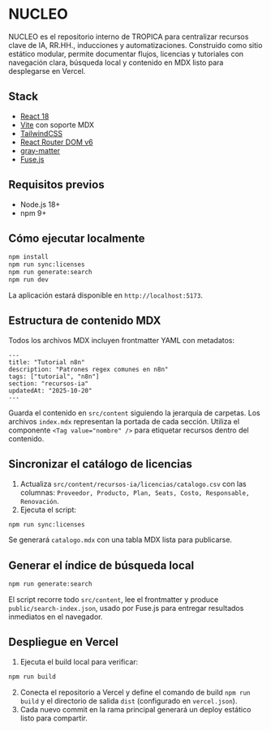 # NUCLEO

NUCLEO es el repositorio interno de TROPICA para centralizar recursos clave de IA, RR.HH., inducciones y automatizaciones. Construido como sitio estático modular, permite documentar flujos, licencias y tutoriales con navegación clara, búsqueda local y contenido en MDX listo para desplegarse en Vercel.

## Stack

- [React 18](https://react.dev/)
- [Vite](https://vitejs.dev/) con soporte MDX
- [TailwindCSS](https://tailwindcss.com/)
- [React Router DOM v6](https://reactrouter.com/)
- [gray-matter](https://github.com/jonschlinkert/gray-matter)
- [Fuse.js](https://fusejs.io/)

## Requisitos previos

- Node.js 18+
- npm 9+

## Cómo ejecutar localmente

```bash
npm install
npm run sync:licenses
npm run generate:search
npm run dev
```

La aplicación estará disponible en `http://localhost:5173`.

## Estructura de contenido MDX

Todos los archivos MDX incluyen frontmatter YAML con metadatos:

```mdx
---
title: "Tutorial n8n"
description: "Patrones regex comunes en n8n"
tags: ["tutorial", "n8n"]
section: "recursos-ia"
updatedAt: "2025-10-20"
---
```

Guarda el contenido en `src/content` siguiendo la jerarquía de carpetas. Los archivos `index.mdx` representan la portada de cada sección. Utiliza el componente `<Tag value="nombre" />` para etiquetar recursos dentro del contenido.

## Sincronizar el catálogo de licencias

1. Actualiza `src/content/recursos-ia/licencias/catalogo.csv` con las columnas: `Proveedor, Producto, Plan, Seats, Costo, Responsable, Renovación`.
2. Ejecuta el script:

```bash
npm run sync:licenses
```

Se generará `catalogo.mdx` con una tabla MDX lista para publicarse.

## Generar el índice de búsqueda local

```bash
npm run generate:search
```

El script recorre todo `src/content`, lee el frontmatter y produce `public/search-index.json`, usado por Fuse.js para entregar resultados inmediatos en el navegador.

## Despliegue en Vercel

1. Ejecuta el build local para verificar:

```bash
npm run build
```

2. Conecta el repositorio a Vercel y define el comando de build `npm run build` y el directorio de salida `dist` (configurado en `vercel.json`).
3. Cada nuevo commit en la rama principal generará un deploy estático listo para compartir.

